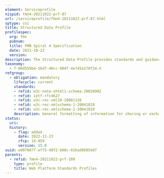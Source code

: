 ```yaml
---
element: Serviceprofile
nispid: fmn4-20211022-prf-87
url: /serviceprofile/fmn4-20211022-prf-87.html
sptype: coi
title: Structured Data Profile
profilespec:
  org: fmn
  pubnum: 
  title: FMN Spiral 4 Specification
  date: 2021-10-22
  version: 
description: The Structured Data Profile provides standards and guidance for the structuring of web content on federated mission networks.
taxonomy:
  - T-06d559b4-1bdf-40cc-904f-4e745a170f24-X
refgroup:
  - obligation: mandatory
    lifecycle: current
    standards: 
    - refid: w3c-note-xhtml1-schema-20020902
    - refid: ietf-rfc4627
    - refid: w3c-rec-xml10-20081126
    - refid: w3c-rec-xmlschema-1-20041028
    - refid: w3c-rec-xmlschema-2-20041028
    description: General formatting of information for sharing or exchange.
status:
  uri: 
  history: 
    - flag: added
      date: 2022-12-23
      rfcp: 14-059
      version: 15.0
uuid: e0970077-ef75-49f2-b08c-816ad9685dd7
parents:
  - refid: fmn4-20211022-prf-109
    type: profile
    title: Web Platform Standards Profiles
---
```

